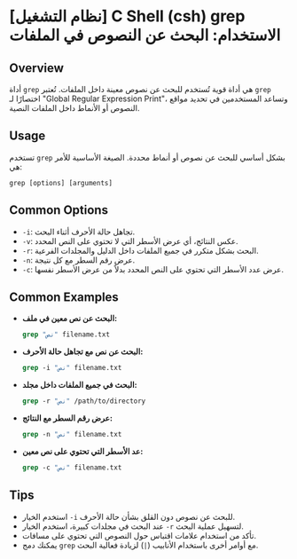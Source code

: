 # [نظام التشغيل] C Shell (csh) grep الاستخدام: البحث عن النصوص في الملفات

## Overview
أداة `grep` هي أداة قوية تُستخدم للبحث عن نصوص معينة داخل الملفات. تُعتبر `grep` اختصارًا لـ "Global Regular Expression Print"، وتساعد المستخدمين في تحديد مواقع النصوص أو الأنماط داخل الملفات النصية.

## Usage
تستخدم `grep` بشكل أساسي للبحث عن نصوص أو أنماط محددة. الصيغة الأساسية للأمر هي:

```
grep [options] [arguments]
```

## Common Options
- `-i`: تجاهل حالة الأحرف أثناء البحث.
- `-v`: عكس النتائج، أي عرض الأسطر التي لا تحتوي على النص المحدد.
- `-r`: البحث بشكل متكرر في جميع الملفات داخل الدليل والمجلدات الفرعية.
- `-n`: عرض رقم السطر مع كل نتيجة.
- `-c`: عرض عدد الأسطر التي تحتوي على النص المحدد بدلاً من عرض الأسطر نفسها.

## Common Examples
- **البحث عن نص معين في ملف:**
  ```csh
  grep "نص" filename.txt
  ```

- **البحث عن نص مع تجاهل حالة الأحرف:**
  ```csh
  grep -i "نص" filename.txt
  ```

- **البحث في جميع الملفات داخل مجلد:**
  ```csh
  grep -r "نص" /path/to/directory
  ```

- **عرض رقم السطر مع النتائج:**
  ```csh
  grep -n "نص" filename.txt
  ```

- **عد الأسطر التي تحتوي على نص معين:**
  ```csh
  grep -c "نص" filename.txt
  ```

## Tips
- استخدم الخيار `-i` للبحث عن نصوص دون القلق بشأن حالة الأحرف.
- عند البحث في مجلدات كبيرة، استخدم الخيار `-r` لتسهيل عملية البحث.
- تأكد من استخدام علامات اقتباس حول النصوص التي تحتوي على مسافات.
- يمكنك دمج `grep` مع أوامر أخرى باستخدام الأنابيب (`|`) لزيادة فعالية البحث.